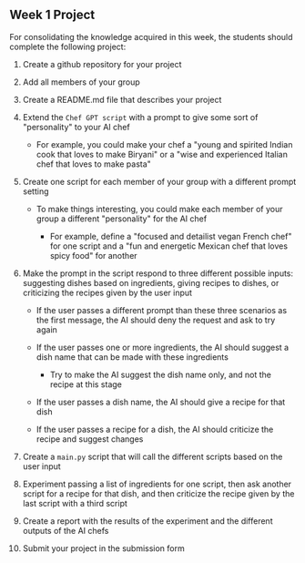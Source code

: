 ## Week 1 Project

For consolidating the knowledge acquired in this week, the students should complete the following project:

1. Create a github repository for your project
2. Add all members of your group
3. Create a README.md file that describes your project
4. Extend the `Chef GPT script` with a prompt to give some sort of "personality" to your AI chef

   * For example, you could make your chef a "young and spirited Indian cook that loves to make Biryani" or a "wise and experienced Italian chef that loves to make pasta"

5. Create one script for each member of your group with a different prompt setting

   * To make things interesting, you could make each member of your group a different "personality" for the AI chef

     * For example, define a "focused and detailist vegan French chef" for one script and a "fun and energetic Mexican chef that loves spicy food" for another

6. Make the prompt in the script respond to three different possible inputs: suggesting dishes based on ingredients, giving recipes to dishes, or criticizing the recipes given by the user input

   * If the user passes a different prompt than these three scenarios as the first message, the AI should deny the request and ask to try again

   * If the user passes one or more ingredients, the AI should suggest a dish name that can be made with these ingredients

     * Try to make the AI suggest the dish name only, and not the recipe at this stage

   * If the user passes a dish name, the AI should give a recipe for that dish

   * If the user passes a recipe for a dish, the AI should criticize the recipe and suggest changes

7. Create a `main.py` script that will call the different scripts based on the user input

8. Experiment passing a list of ingredients for one script, then ask another script for a recipe for that dish, and then criticize the recipe given by the last script with a third script

9. Create a report with the results of the experiment and the different outputs of the AI chefs

10. Submit your project in the submission form